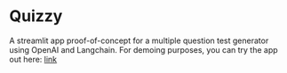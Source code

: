 # Quizzy
A streamlit app proof-of-concept for a multiple question test generator using OpenAI and Langchain. 
For demoing purposes, you can try the app out here: [link](https://quizzy.streamlit.app/)

